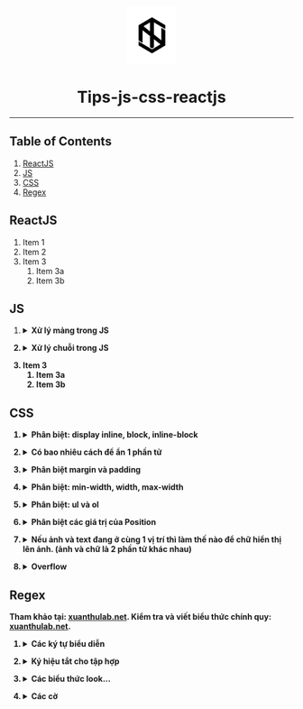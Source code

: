 <div align="center">
  <img height="100" src="img/logo1.png">
  <h1>Tips-js-css-reactjs</h1>

---

</div>

## Table of Contents

1. [ReactJS](#reactjs)
2. [JS](#js)
3. [CSS](#css)
4. [Regex](#regex)

## ReactJS

1. Item 1
2. Item 2
3. Item 3
   1. Item 3a
   2. Item 3b

## JS

1.  <details><summary><b>Xử lý mảng trong JS<b></summary>
       <details><summary><b>Menu<b></summary>
         
        1. [Map](#map)
        2. [Filter](#filter)
        3. [Reduce](#reduce)
        4. [forEach()](#forEach)
        5. [find()](#find)
        6. [push()](#push)
        7. [pop()](#pop)
        8. [shift()](#shift)
        9. [unshift()](#unshift)
        10. [splice()](#splice)
        11. [sort()](#sort)
        12. [reverse()](#reverse)
        13. [concat()](#concat)
        14. [slice()](#slice)
        15. [join()](#join)
        
       </details>
         
       1. ## **Map**
          1. Xử lý từng biến trong một mảng theo cùng 1 cách, trả về các giá trị sau xử lý bằng đúng số lượng phần tử ban đầu
          2. Hàm `map()` nhận vào 3 tham số (theo thứ tự):
             - Phần tử hiện tại của mảng.
             - Chỉ số của phần tử hiện tại trong mảng.
             - Mảng ban đầu.
          3. ```javascript
             let animal_names = animals.map((animal, index, animals) => {
               return animal.name;
             });
             ```
       2. ## **Filter**

    1.  Lấy các phần tử trong mảng theo một tiêu chuẩn nhất định
    2.  Hàm `Filter()` nhận vào 3 tham số (theo thứ tự):
        - Phần tử hiện tại của mảng.
        - Chỉ số của phần tử hiện tại trong mảng.
        - Mảng ban đầu.
    3.  ```javascript
        let small_animals = animals.filter((animal) => {
          return animal.size === "small";
        });
        ```

    4.  ## **Reduce**

        1. Hàm `reduce` sẽ biến đổi một mảng thành một giá trị đơn giản.
        2. Hàm `reduce` sẽ thực hiện một hàm được cung cấp cho mỗi giá trị của mảng, từ trái qua phải.
        3. Hàm sẽ trả về một kết quả được lưu trữ( tổng số hoặc kết quả tính toàn).
        4. Hàm `reduce` sẽ không thực hiện hàm được cung cấp đối với các phần tử không có giá trị.
        5. Hàm `reduce()` nhận vào 3 tham số (theo thứ tự):
           - Tham số đầu tiên là giá trị khởi tạo. Ta cần set giá trị khởi tạo ở cuối hàm. Trong ví dụ dưới là `0`. Nó có thể là bất cứ giá trị nào.
           - Tham số thứ 2 là phần tử hiện tại trong mảng.
           - Tham số thứ 3 và 4 giống với 2 hàm kể trên.
        6. ```javascript
           let total_weight = animals.reduce(
             (weight, animal, index, animals) => {
               return (weight += animal.weight);
             },
             0
           );
           ```

    5.  ## **forEach()**

        1. Phương thức `forEach()` sẽ thực thi một hàm khi duyệt qua từng phần tử của mảng.
        2. ```javascript
           const arr = ["a", "b", "c"];
           arr.forEach((element) => console.log(element));
           // expected output: "a"
           // expected output: "b"
           // expected output: "c"
           ```

    6.  ## **find()**

        1. Phương thức `find()` sẽ trả về giá trị đầu tiên tìm thấy ở trong mảng được cung cấp.
        2. ```javascript
           const arr = [5, 12, 8, 130, 44];
           const found = arr.find((element) => element > 10);
           console.log(found);
           // expected output: 12
           ```

    7.  ## **push()**

        1. Thêm một phần tử vào cuối mảng.
        2. ```javascript
           var arr = ["Xử", "lý", "chuỗi", "trong"];
           arr.push("JS"); //["Xử", "lý", "chuỗi", "trong", "JS"]
           ```

    8.  ## **pop()**

        1. Xóa đi phần tử cuối cùng trong mảng.
        2. ```javascript
           var arr = ["Xử", "lý", "chuỗi", "trong", "JS"];
           arr.pop("JS"); //["Xử", "lý", "chuỗi", "trong"]
           ```

    9.  ## **shift()**

        1. Xóa phần tử đầu tiên của mảng, sau đó dồn các phần tử phía sau xuống một bậc.
        2. ```javascript
           var arr = ["Xử", "lý", "chuỗi", "trong", "JS"];
           arr.shift(); //["lý", "chuỗi", "trong", "JS"]
           ```

    10. ## **unshift()**

        1. Thêm một phần tử vào vị trí đầu tiên của mảng, đồng thời đẩy các phẩn từ phía sau lên một bậc.
        2. ```javascript
           var arr = ["lý", "chuỗi", "trong", "JS"];
           arr.unshift("Xử"); //["Xử", "lý", "chuỗi", "trong", "JS"]
           ```

    11. ## **splice()**

        1. Thêm hoặc xóa các phần tử.
        2. Hàm `splice()` có ba tham số truyền vào:
           - `position_add` là vị trí sẽ thêm (vị trí đầu tiên là 0).
           - `num_element_remove` là số phần tử sẽ xóa (bắt đầu từ `position_add`).
           - `value1,` `value2,` .. là danh sách các phần tử sẽ được thêm vào sau khi tại vị trí `position_add` và sau khi remove `num_element_remove` phần tử.
        3. ```javascript
           var arr = ["Xử", "lý", "chuỗi", "trong", "JS"];
           arr.splice(1, 2, "hihi"); //["Xử", "hihi", "trong", "JS"]
           ```

    12. ## **sort()**

        1. Hàm này dùng để sắp xếp các phần tử trong mảng theo thứ tự chữ cái `alpha`.
        2. ```javascript
           var arr = ["Xử", "lý", "chuỗi", "trong", "JS"];
           arr.sort(); //["JS", "Xử", "chuỗi","lý", "trong"]
           ```

    13. ## **reverse()**

        1. Hàm đảo ngược các phẩn tử lại. Vị trí đầu sẽ được chuyển xuống cuối mảng và vị trí cuối mảng sẽ được chuyển lên đầu mảng.
        2. ```javascript
           var arr = ["Xử", "lý", "chuỗi", "trong", "JS"];
           arr.reverse(); //["JS", "trong", "chuỗi","lý", "Xử"]
           ```

    14. ## **concat()**

        1. Hàm dùng để nối hai mảng với nhau và trả về một mảng gồm tổng số phần tử của hai mảng đó. (hàm này sẽ trả lại một bản sao của mảng sau khi đã thực hiện nối, không làm thay đổi mảng gọi nó).
        2. ```javascript
           var arr1 = ["Xử", "lý", "chuỗi"];
           var arr2 = ["trong", "JS"];
           var arr = arr1.concat(arr2); //["Xử", "lý", "chuỗi", "trong", "JS"]
           ```

    15. ## **slice()**

        1. Hàm dùng để lấy một số phần tử con trong mảng.
        2. ```javascript
           var arr = ["Xử", "lý", "chuỗi", "trong", "JS"];
           arr.slice(3, 5); //["trong", "JS"];
           //slice(start, end)
           //`start`: là vị trí bắt đầu
           //`end`: là vị trí kết thúc
           ```

    16. ## **join()**

               1. Tạo ra một chuỗi mới bằng cách nối tất cả các phần tử của mảng.
               2. ```javascript
                  var arr = ["Xử", "lý", "chuỗi", "trong", "JS"];
                  arr.join(); //"Xử,lý,chuỗi,trong,JS"
                  arr.join(""); //"XửlýchuỗitrongJS"
                  arr.join("-"); //Xử-lý-chuỗi-trong-JS"
                  ```

    [Table of Contents](#table-of-contents) &#8683;

</details>

2.  <details><summary><b>Xử lý chuỗi trong JS<b></summary>
    <details><summary><b>Menu<b></summary>
      
     1. [length](#length)
     2. [indexOf()](#indexOf)
     3. [lastIndexOf()](#lastIndexOf)
     4. [Search()](#Search)
     5. [slice()](#slice-1)
     6. [substring()](#substring)
     7. [substr()](#substr)
     8. [replace()](#replace)
     9. [toUpperCase()](#toUpperCase)
     10. [toLowerCase()](#toLowerCase)
     11. [split()](#split)
     
    </details>

    1. ## **length**
       1. Để lấy độ dài chuỗi.
       2. ```javascript
          string.length;
          //`string` là tên biến chứa chuỗi.
          var a = "harrii";
          a.length; //6
          ```
    2. ## **indexOf()**

       1. Phương thức này trả về vị trí của từ xuất hiện đầu tiên trong chuỗi, nếu trong chuỗi không có từ cần tìm thì nó sẽ trả về `-1`.
       2. ```javascript
          string.indexOf(keyword);
          //`keyword` là từ khóa cần tìm trong chuỗi.
          var a = "harrii";
          a.indexOf("toidicode"); //2
          ```

    3. ## **lastIndexOf()**

       1. Phương thức này cũng giống với phương thức `indexOf()` là tìm kiếm vị trí của chuỗi, nhưng hàm này sẽ trả về **vị trí cuối cùng của chuỗi xuất hiện** trong chuỗi cần tìm.
       2. ```javascript
          string.lastIndexOf(keyword);
          //`keyword` là từ khóa cần tìm trong chuỗi.
          var a = "harrii";
          a.lastIndexOf("toidicode"); //3
          ```

    4. ## **Search()**

       1. Hàm này giống như hàm `indexOf`.

    5. ## **slice()**

       1. Hàm này có tác dụng cắt ra một chuỗi con từ một chuỗi cha.
       2. Vị trí của chuỗi được tính từ `0`.
       3. Cắt chuỗi từ cuối về đầu. bằng việc thêm dấu `trừ` vào trước vị trí (tính từ cuối về đầu).
       4. ```javascript
          string.slice(begin, end);
          //`begin` là vị trí bắt đầu cắt chuỗi
          //`end` là vị trí kết thúc cắt chuỗi (nếu không điền thì là cắt đến hết chuỗi).
          var a = "harrii";
          a.slice(0, 3); //har
          ```

    6. ## **substring()**

       1. Hàm này cũng tương tự như hàm `slice()`, nhưng hàm này không cho phép truyền vào số âm.

    7. ## **substr()**

       1. Phương thức này cũng có tác dụng là cắt chuỗi nhưng tham số thứ 2 của phương thức này có phần khác với 2 phương thức còn lại.
       2. Vị trí của chuỗi được tính từ `0`.
       3. ```javascript
          string.substr(begin, length);
          //`begin` là vị trí bắt đầu cắt chuỗi
          //`length` là độ dài của chuỗi muốn cắt (tính từ điểm bắt đầu cắt).
          ```

    8. ## **replace()**

       1. Phương thức này cho phép tìm kiếm và thay thế chuỗi.
       2. ```javascript
          string.replace(chuoicantim, chuoithaythe);
          //`chuoicantim` là chuỗi cần tìm để thay thế.
          //`chuoithaythe` là chuỗi thay thế.
          var a = "harriwon";
          a.replace("won", "i"); //harrii
          ```

    9. ## **toUpperCase()**

       1. Phương thức này có tác dụng chuyển đổi chuỗi thành chữ in hoa.
       2. ```javascript
          string.toUppercase();
          var a = "harrii";
          a.toUpperCase(); //HARRII
          ```

    10. ## **toLowerCase()**

        1. Phương thức này có tác dụng chuyển đổi chuỗi thành chuỗi thường.
        2. ```javascript
           string.toLowerCase();
           var a = "HARRII";
           a.toLowerCase(); //harrii
           ```

    11. ## **split()**
        1. Phương thức `string.split()` sẽ phân tách một chuỗi thành một mảng dữ liệu dựa vào các kí tự phân cách trong chuỗi. Phương thức sẽ trả về một mảng mới.
        2. Nếu kí tự phân cách là một chuỗi rỗng, mỗi kí tự trong chuỗi sẽ được phân tách thành một phần tử của mảng.
        3. Phương thức `string.split()` sẽ không làm thay đổi chuỗi gốc ban đầu.
        4. ```javascript
           string.split(separator, limit);
           //`separator` là kí tự phân cách trong chuỗi, phương thức sẽ dựa vào kí tự này để phân tách chuỗi. Nếu không truyền vào, mảng trả về sẽ có một phần tử duy nhất có giá trị bằng chuỗi ban đầu. Nếu truyền vào một chuỗi rỗng, mỗi kí tự trong chuỗi sẽ là một phần tử của mảng trả về.
           //`limit` là tham số quy định số phần tử tối đa của mảng trả về. Nếu không được truyền vào thì phương thức sẽ lấy tất cả các phần tử có thể.
           var str = "Xử lý chuỗi trong JS";
           str.split(" "); //["Xử", "lý", "chuỗi", "trong", "JS"]
           ```

</details>

3. Item 3
   1. Item 3a
   2. Item 3b

## CSS

1. <details><summary><b>Phân biệt: display inline, block, inline-block<b></summary>

   1. **Inline**
      1. Với kiểu này thì các item sẽ nằm trên cùng một dòng, ví dụ như `<span>` . Nếu các items vượt quá độ dài của dòng thì item sẽ xuống dòng mới
      2. Các item có kiểu display này không thể set `width` và `height`.
      3. Các inline item sẽ chỉ có thể điều chỉnh `margin` và `padding` `left` và `right` (`top` và `bottom` thì không thể).
   2. **Block**
      1. Luôn được xuống dòng và chiếm toàn bộ `width` nếu width không được set.
   3. **Inline-block**
      1. Sẽ được sắp xếp giống với kiểu `display: inline` nghĩa là các items sẽ được xếp cùng nhau trên một dòng . Tuy nhiên các items sẽ có thuộc tính của `display: block` như là có set `width, height, margin, padding` đủ 4 hướng.

</details>

2. <details><summary><b>Có bao nhiêu cách để ẩn 1 phần tử<b></summary>

   1. `clip-path: circle(0)`
   2. `visibility: hidden`
   3. `display: none`
   4. `opacity: 0`
   5. `position: absolute; top: -9999px; left: -9999px`

</details>

3. <details><summary><b>Phân biệt margin và padding<b></summary>

   1. `Margin` là khoảng trống nằm giữa viền và phần tử tiếp theo
   2. `Padding` là khoảng trống nằm giữa nội dung và viền

</details>

4. <details><summary><b>Phân biệt: min-width, width, max-width<b></summary>

   1. `Min-width` được sử dụng để thiết lập chiều rộng nhỏ nhất cho một phần tử. Nó ngăn chặn chiều rộng của phần tử nhỏ hơn một giá trị được chỉ định.
   2. `Width` thiết lập chiều rộng cho thành phần.
   3. `Max-width` được sử dụng để thiết lập chiều rộng lớn nhất cho một phần tử. Nó ngăn chặn chiều rộng của phần tử vượt quá một giá trị được chỉ định.

</details>

5. <details><summary><b>Phân biệt: ul và ol<b></summary>

   1. Thẻ `\<ul>` tạo danh sách không có thứ tự
   2. Thẻ `\<ol>` tạo danh sách có thứ tự

</details>

6. <details><summary><b>Phân biệt các giá trị của Position<b></summary>

   1. **Static**
      1. Là giá trị mặc định của position
   2. **Relative**
      1. Vị trí mới của một element tương quan/ liên hệ tới vị trí mặc định của nó.
      2. Với các giá trị khác ngoài static, chúng ta có thể dễ dàng thay đổi vị trí của chúng bằng các thuộc tính helper `top | right | bottom | left | z-index`.
   3. **Absolute**
      1. Sẽ dịch chuyển vị trí của nó tương ứng với thẻ cha của nó.
      2. Một element được khai báo với thuộc tính position: absolute sẽ được loại bỏ khỏi luồng document (document flow). Vị trí mặc định của element sẽ là điểm bắt đầu (top-left) của element cha. Nếu nó không có bất cứ thẻ cha nào thì thẻ document `<html>` sẽ là cha của nó.
   4. **Fixed**
      1. Sẽ được loại bỏ khỏi document flow
      2. Vị trí của chúng **CHỈ** tương quan với thẻ `<html>`
      3. Chúng không bị ảnh hưởng bới scroll
   5. **Sticky**
      1. Là sự kết hợp của `position: relative` và `position: fixed`.
      2. Khi scroll đến vị trí của nó sẽ giống hệt như `fixed` và khi scroll ra khỏi nó thì nó sẽ quay lại vị trí ban đầu dưới dạng `relative`.

</details>

7. <details><summary><b>Nếu ảnh và text đang ở cùng 1 vị trí thì làm thế nào để chữ hiển thị lên ảnh. (ảnh và chữ là 2 phần tử khác nhau)<b></summary>
   1. Sử dụng thuộc tính `z-index` để set cho giá trị `z-index` của text lớn hơn giá trị `z-index` của ảnh

</details>

8. <details><summary><b>Overflow <b></summary>

   1. **Text-overflow**
      1. `text-overflow: clip` đoạn văn bản overflow sẽ bị ẩn đi.
      2. `text-overflow: ellipsis` phần bị ẩn đi sẽ được thay thế bằng dấu '3 chấm'
   2. **Overflow**
      1. `overflow: visible` phần nội dung bị tràn không bị cắt đi và nội dung bị tràn ra sẽ ghi đè lên các phần tử khác.
      2. `overflow: hidden` phần nội dung bị tràn ra bị cắt đi và phần nội dung đó sẽ bị ẩn đi.
      3. `overflow: scroll` phần nội dung bị tràn ra vẫn bị cắt đi, tuy nhiên trình duyệt sẽ có thêm thanh `scroll`, mình có thể kéo xem phần nội dung bị ẩn đi. Thanh `scroll` này được thêm vào cho cả chiều dọc và chiều ngang của phần tử.
      4. `overflow: auto` cũng giống như giá trị `scroll`, tuy nhiên thanh `scroll` sẽ được thêm vào khi cần thiết.
   3. **Overflow-x**
      1. Thuộc tính cho phép điều khiển nội dung bị tràn theo chiều ngang (nghĩa là bên trái `left` và bên phải `right` của phần tử). Tương tự thuộc tính `overflow`, thuộc tính `overflow-x` cũng có giá trị như `visible, hidden, auto, scroll`.
   4. **Overflow-y**
      1. Thuộc tính cho phép điều khiển nội dung bị tràn theo chiều dọc (nghĩa là bên trên `top` và bên dưới `bottom` của phần tử). Tương tự thuộc tính `overflow`, thuộc tính `overflow-y` cũng có giá trị như `visible, hidden, auto, scroll`.

</details>

## Regex

Tham khảo tại: [xuanthulab.net](https://xuanthulab.net/bieu-thuc-chinh-quy-regexp.html).
Kiểm tra và viết biểu thức chính quy: [xuanthulab.net](https://xuanthulab.net/cong-cu-kiem-tra-va-viet-bieu-thuc-bat-chinh-quy-regexp.html?regexp).

1. <details><summary><b>Các ký tự biểu diễn<b></summary>

   | Flag   |                             Detail                              |
   | ------ | :-------------------------------------------------------------: |
   | .      |      Biểu diễn bất kỳ ký tự nào ngoại trừ ký tự xuống dòng      |
   | []     |   Tập hợp ký tự. Phù hợp nếu có bất kỳ ký tự nào trong dấu []   |
   | [^ ]   | Tập hợp ký tự phủ định. Phù hợp nếu không có ký tự nào trong [] |
   | \*     |                     Lặp lại 0 đến nhiều lần                     |
   | +      |                    Lặp lại 1 hoặc nhiều lần                     |
   | ?      |            Tùy chọn có hay không cho mẫu phía trước             |
   | {n,m}  |                Độ dài tối thiểu là n tối đa là m                |
   | (xyz)  |                     Biểu diễn một nhóm mẫu                      |
   | &#124; |               Biểu diễn thay thế, phép toán `or`                |
   | \      |   Biểu diễn ký tự đặc biệt [ ] ( ) { } . \* + ? ^ $ \ &#124;    |
   | ^      |                      Điểm bắt đầu của dòng                      |
   | $      |                     Điểm kết thúc của dòng                      |

   1. Ký tự `.`

      1. Ký hiệu dấu chấm `.` là một meta đơn giản, nó biểu diễn bất kỳ ký tự nào ngoài trừ ký tự `return \r` hoặc `newline \n`. Ví dụ biểu thức `.oàn` thì có nghĩa là: một ký tự nào đó, tiếp theo đến ký tự `o`, tiếp theo đến `à` cuối cùng là `n`. Ví dụ dùng mẫu đó tìm trong chuỗi.

      ```
         `.oàn` =>Sự `hoàn` hảo dường như không thể đạt được, nhưng nếu chúng ta theo đuổi sự `hoàn` hảo
         thì chúng ta sẽ chạm đến sự xuất sắc.
      ```

   2. Tập hợp ký tự `[]`

      1. Dùng `[]` để chứa tập hợp các ký tự. Có thể dùng dấu `-` để biểu diễn một dải các ký tự theo vị trí trong bảng chữ cái như `a-z`, `0-9` ..., biểu thức so sánh sẽ hợp mẫu nếu chứa bất kỳ ký tự nào trong đó (không cần quan tâm thứ tự)
      2. Ví dụ biểu thức `[ưƯ]`ớc có nghĩa là: Có một chữ `ư` hoặc `Ư`, theo sau bởi `ớ`, tiếp theo là `c`
      3. Nếu `[]` chứa `.` thì nó biểu diễn ký tự `.` chứ không con ý nghĩa đại diện như trường hợp trên.

      ```
         `[ưƯ]ớc` => `Ước` một điều ... mộng `ước` rất đơn sơ. Nụ hôn trao hạnh phút đến bất ngờ
      ```

   3. Tập hợp ngoại trừ `[^]`

      1. Thông thường thì `^` biểu diễn điểm bắt đầu của chuỗi, tuy nhiên nếu nó nằm ở vị trí sau dấu `[` của cặp `[]` thì nó lại mang ý nghĩa tạo ra tập hợp ký tự loại trừ (phụ định). Ví dụ biểu thức `[^n]`hanh có nghĩa là bất kỳ ký tự nào ngoại trừ ký tự `n`, theo sau bởi `h`, tiếp theo bởi `a`, `n` và `h`

      ```
         `[^n]hanh` => Thời gian cứ thế xoay vòng thật nhanh. Bao mùa chiếc áo phông `phanh`!
      ```

   4. Lặp lại với ký tự `*`

      1. Ký hiệu `*` cho biết có sự lặp lại `0` hoặc nhiều lần mẫu phù hợp đứng phía trước nó. Ví dụ mẫu `a*` có nghĩa là ký tự `a` lặp lại `0` hoặc `nhiều lần` là phù hợp. Nếu nó đi sau tập hợp thì lặp tập hợp đó lặp lại `0` hoặc `nhiều lần`. ví dụ `[a-z]*` có nghĩa là dòng có số lượng bất kỳ các ký tự chữ viết thường thì phù hợp.
         - Có thế sử dụng với `.` để biểu diễn bất kỳ chuỗi nào, hay dùng mẫu `(.*)`.
         - Có thể sử dụng với ký tự trắng `\s` để biểu diễn bất kỳ `khoảng trắng` nào.
      2. Ví dụ `\s*mình\s*` có nghĩa bắt đầu bởi không hoặc nhiều khoảng trắng, tiếp theo là ký tự` m, ì, n, h` tiếp theo là không hoặc nhiều khoảng trắng.

      ```
         `\s*mình\s*` => Đừng so sánh mình với bất cứ ai trong thế giới này.
         Nếu bạn làm như vậy có nghĩa bạn đang sỉ nhục chính bản thân `mình`. Bill Gates
      ```

   5. Lặp lại với ký tự `+`

      1. Ký hiệu `+` tương tự như `*` nhưng lặp lại `1` hoặc `nhiều`. Ví dụ: `có.+!` có nghĩa ký tự bắt đầu bằng `có` theo sau ít nhất một ký tự nào đó, tiếp theo là ký tự `!`.

      ```
         `có.+!` => Đàn ông cần tiền chủ yếu chỉ để cho hai việc: `có được nàng và thoát được nàng!`.
      ```

   6. Mẫu phía trước có hay không đều được với `?`

      1. Trong biểu thức Regex thông thường `?` là một tùy chọn cho biết mẫu phía trước nó có thể có hoặc không. Ví dụ `[h]?ôn` nghĩa là tùy chọn có `h` hoặc `không`, theo sau là `ô`, tiếp theo là `n`

      ```
         `[h]?ôn` => Đàn bà k`hôn` ngoan hơn đàn `ông` vì họ biết ít hơn, nhưng hiểu nhiều hơn.
      ```

   7. Biểu diễn độ dài `{}`

      1. `{}` là biểu diễn `số lượng`, nó chỉ ra số lần mà một ký tự hoặc một nhóm các ký tự lặp lại.
      2. Ví dụ `[0-9]{2,3}` có nghĩa là có tối thiểu `2` tới `3` ký tự số.
      3. Bạn có thể bỏ đi số thứ `2`, ví dụ `[0-9]{2,}` có nghĩa là chuỗi có `2` hoặc `nhiều ký tự số`. Nếu bỏ đi ký tự `,` ví dụ `[0-9]{3}` có nghĩa là chuỗi chính xác có `3 ký tự`.

   8. Nhóm mẫu `(...)` và biểu diễn thay thế `|`

      1. Nhóm ký tự là một mẫu `(pattern)` con được viết biên trong `()`. Ví dụ `(ab)*` lặp lại `ab` `0` hoặc `nhiều lần`. Chúng ta cũng dùng ký hiệu `|` bên trong nhóm như là phép toán `or` để xác định nhóm. Ví dụ `n(g|h)` có nghĩa bắt đầu bằng n theo sau là một mẫu, mẫu đó hoặc là chữ `g` hoặc là chữ `h`

      ```
         `n(g|h)` =>Nếu có một ai đó làm chậm bước chân của bạn, hãy `nh`ẹ `nh`à`ng` rẽ sa`ng` hướ`ng` khác.
      ```

   9. Biểu diễn ký tự đặc biệt với `\`

      1. Do một số ký hiệu đã được dùng đã biểu diễn Regex như : `{ } [ ] / \ + * . $ ^ | ?` nên để biểu diễn các ký tự đó dùng ký hiệu `\` trước ký tự.

      ```
         "(f|c|m)at\.?" => The `fat` `cat` sat on the `mat.`
      ```

   10. Bắt đầu của dòng `^`

       1. Sử dụng `^` để cho biết sẽ kiểm tra sự phù hợp nếu ký tự đầu tiên của chuỗi hợp mẫu. Ví dụ `^a` thì chuỗi phù hợp có dạng như `abcxyz`, nếu vẫn chuỗi đó nó lại không phù hợp với `^b`.
       2. `^(T|t)he` có nghĩa là `T` hoặc `t` bắt đầu của chuỗi, theo sau là `he`.

   11. Điểm kết thúc của chuỗi `$`
       1. Cho biết kết thúc dòng phải thỏa mãn mẫu phía trước `$`.
       2. Ngược lại với `^` ví dụ `(at\.)$` nghĩa là cuối chuỗi có `at.` thì là phù hợp. `(at\.)$` => The fat cat. sat. on the m`at.`

</details>

2. <details><summary><b>Ký hiệu tắt cho tập hợp<b></summary>

   | acronym |                        Detail                         |
   | ------- | :---------------------------------------------------: |
   | .       | Biểu diễn bất kỳ ký tự nào ngoại trừ ký tự xuống dòng |
   | \w      |     Chữ,số, và \_ , tương đương với: [a-zA-Z0-9_]     |
   | \W      |      Ngoài bảng chữ cái, tương đương với: [^\w]       |
   | \d      |                     Các số: [0-9]                     |
   | \D      |               Lặp lại 1 hoặc nhiều lần                |
   | ?       |                 Không phải số: [^\d]                  |
   | \s      |   Là ký tự trắng, tương đương với: [\t\n\f\r\p{Z}]    |
   | \S      |             Không phải ký tự trắng: [^\s]             |

</details>

3. <details><summary><b>Các biểu thức look...<b></summary>

   1. Biểu thức `?=` lookahead

      1. Lookahead `?=` cho thêm vào để lọc kết quả.
      2. Ký hiệu `?=` Phần đầu của biểu thức phải được tiếp nối bởi biểu thức `lookahead`.
      3. Ví dụ `(T|t)he(?=\sfat)` thì `lookahead` là `(?=\sfat)` - nghĩa là `T` hoặc `t` theo sau là `he` vậy tìm được 2 kết quả. Nhưng do có biểu thức `lookahead`, điều này thì kết quả phù hợp là chỉ lấy khi theo sau nó là chuỗi `fat`.

      ```
         (T|t)he => `The` fat cat sat on `the` mat.
      ```

      ```
         `(T|t)he(?=\sfat)` => `The` fat cat sat on the mat.
      ```

   2. Biểu thức `?!` phủ định lookahead

      1. Ký hiệu `?!`, nghĩa là lấy kết quả mà đi sau nó không có chuỗi `lookahead`.

      ```
         (T|t)he(?!\sfat) => The fat cat sat on `the` mat.
      ```

   3. Biểu thức `(?<=...)` Lookbehind

      1. Sử dụng để lấy các phù hợp mà đi trước là một mẫu cũ thể. `(?<=(T|t)he\s)(fat|mat)` có nghĩa lấy tất cả các từ `fat` hoặc `mat` sau các từ `The` hoặc `the`.

      ```
         (?<=(T|t)he\s)(fat|mat) => The `fat` cat sat on the `mat`.
      ```

   4. Biểu thức `(?<!...)` phủ định Lookbehind

      1. Sử dụng để lấy các phù hợp mà đi trước không có một mẫu `lookbehind` chỉ ra.

      ```
         `(?<!(T|t)he\s)(cat)` => The cat sat on cat.
      ```

</details>

4.  <details><summary><b>Các cờ<b></summary>

    | Flag |                    Detail                    |
    | ---- | :------------------------------------------: |
    | i    | Thiết lập không phân biệt chữ hoa chữ thường |
    | g    |             Tìm kiếm toàn chuỗi              |
    | m    |                 Tìm đa dòng                  |

        Các cờ này được đưa vào mẫu theo dạng `/RegExp/flags`.

        - `/The/gi` => `The` fat cat sat on `the` mat.
        - `/.(at)/` => The `fat` cat sat on the mat.
        - `/.(at)/g` => The `fat` `cat` `sat` on the `mat`.

    </details>

